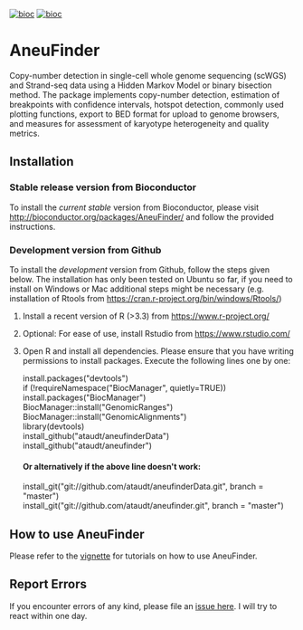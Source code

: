 [![bioc](http://www.bioconductor.org/shields/years-in-bioc/AneuFinder.svg)](http://bioconductor.org/packages/devel/bioc/html/AneuFinder.html)
[![bioc](http://www.bioconductor.org/shields/downloads/AneuFinder.svg)](https://bioconductor.org/packages/stats/bioc/AneuFinder/) 


AneuFinder
==========

Copy-number detection in single-cell whole genome sequencing (scWGS) and Strand-seq data using a Hidden Markov Model or binary bisection method. The package implements copy-number detection, estimation of breakpoints with confidence intervals, hotspot detection, commonly used plotting functions, export to BED format for upload to genome browsers, and measures for assessment of karyotype heterogeneity and quality metrics.

Installation
------------

### Stable release version from Bioconductor
To install the *current stable* version from Bioconductor, please visit http://bioconductor.org/packages/AneuFinder/ and follow the provided instructions.

### Development version from Github
To install the *development* version from Github, follow the steps given below. The installation has only been tested on Ubuntu so far, if you need to install on Windows or Mac additional steps might be necessary (e.g. installation of Rtools from https://cran.r-project.org/bin/windows/Rtools/)

1. Install a recent version of R (>3.3) from https://www.r-project.org/
2. Optional: For ease of use, install Rstudio from https://www.rstudio.com/
3. Open R and install all dependencies. Please ensure that you have writing permissions to install packages. Execute the following lines one by one:

   install.packages("devtools")  
	 if (!requireNamespace("BiocManager", quietly=TRUE))
    	 install.packages("BiocManager")
	 BiocManager::install("GenomicRanges")  
	 BiocManager::install("GenomicAlignments")  
	 library(devtools)  
	 install_github("ataudt/aneufinderData")  
	 install_github("ataudt/aneufinder")  
	 #### Or alternatively if the above line doesn't work:  
	 install_git("git://github.com/ataudt/aneufinderData.git", branch = "master")  
	 install_git("git://github.com/ataudt/aneufinder.git", branch = "master")

How to use AneuFinder
--------------------

Please refer to the [vignette](https://github.com/ataudt/aneufinder/blob/master/vignettes/AneuFinder.pdf) for tutorials on how to use AneuFinder.

Report Errors
-------------

If you encounter errors of any kind, please file an [issue here](https://github.com/ataudt/aneufinder/issues/new). I will try to react within one day.
